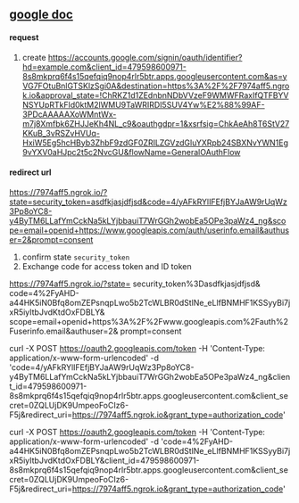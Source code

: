 ## [google doc](https://developers.google.com/identity/protocols/oauth2/openid-connect#sendauthrequest)
#### request
1. create 
https://accounts.google.com/signin/oauth/identifier?hd=example.com&client_id=479598600971-8s8mkprq6f4s15qefqiq9nop4rlr5btr.apps.googleusercontent.com&as=yVG7FOtuBnlGTSKlzSgi0A&destination=https%3A%2F%2F7974aff5.ngrok.io&approval_state=!ChRKZ1d1ZEdnbnNDbVVzeF9WMWFRaxIfQTFBYVNSYUpRTkFld0ktM2lWMU9TaWRIRDI5SUV4Yw%E2%88%99AF-3PDcAAAAAXoWMntWx-m7j8Xmfbk6ZHJJeKh4NL_c9&oauthgdpr=1&xsrfsig=ChkAeAh8T6StV27KKuB_3vRSZvHVUq-HxiW5Eg5hcHByb3ZhbF9zdGF0ZRILZGVzdGluYXRpb24SBXNvYWN1Eg9vYXV0aHJpc2t5c2NvcGU&flowName=GeneralOAuthFlow

#### redirect url
https://7974aff5.ngrok.io/?state=security_token=asdfkjasjdfjsd&code=4/yAFkRYlIFEfjBYJaAW9rUqWz3Pp8oYC8-y4ByTM6LLafYmCckNa5kLYjbbauiT7WrGGh2wobEa5OPe3paWz4_ng&scope=email+openid+https://www.googleapis.com/auth/userinfo.email&authuser=2&prompt=consent
1. confirm state `security_token`
2. Exchange code for access token and ID token

https://7974aff5.ngrok.io/?state=
security_token%3Dasdfkjasjdfjsd&
code=4%2FyAHD-a44HK5iN0Bfq8omZEPsnqpLwo5b2TcWLBR0dStlNe_eLlfBNMHF1KSSyyBi7jxR5iyItbJvdKtdOxFDBLY&
scope=email+openid+https%3A%2F%2Fwww.googleapis.com%2Fauth%2Fuserinfo.email&authuser=2&
prompt=consent

curl -X POST https://oauth2.googleapis.com/token -H 'Content-Type: application/x-www-form-urlencoded' -d 'code=4/yAFkRYlIFEfjBYJaAW9rUqWz3Pp8oYC8-y4ByTM6LLafYmCckNa5kLYjbbauiT7WrGGh2wobEa5OPe3paWz4_ng&client_id=479598600971-8s8mkprq6f4s15qefqiq9nop4rlr5btr.apps.googleusercontent.com&client_secret=0ZQLUjDK9UmpeoFoCIz6-F5j&redirect_uri=https://7974aff5.ngrok.io&grant_type=authorization_code'

curl -X POST https://oauth2.googleapis.com/token -H 'Content-Type: application/x-www-form-urlencoded' -d 'code=4%2FyAHD-a44HK5iN0Bfq8omZEPsnqpLwo5b2TcWLBR0dStlNe_eLlfBNMHF1KSSyyBi7jxR5iyItbJvdKtdOxFDBLY&client_id=479598600971-8s8mkprq6f4s15qefqiq9nop4rlr5btr.apps.googleusercontent.com&client_secret=0ZQLUjDK9UmpeoFoCIz6-F5j&redirect_uri=https://7974aff5.ngrok.io&grant_type=authorization_code'